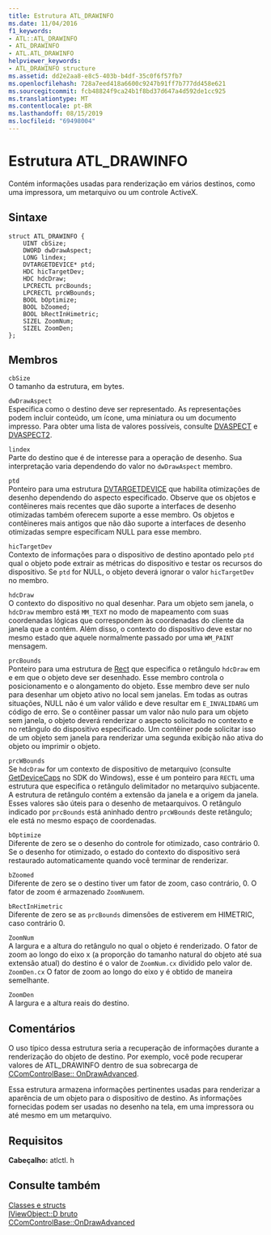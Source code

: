 ```yaml
---
title: Estrutura ATL_DRAWINFO
ms.date: 11/04/2016
f1_keywords:
- ATL::ATL_DRAWINFO
- ATL_DRAWINFO
- ATL.ATL_DRAWINFO
helpviewer_keywords:
- ATL_DRAWINFO structure
ms.assetid: dd2e2aa8-e8c5-403b-b4df-35c0f6f57fb7
ms.openlocfilehash: 728a7eed418a6600c9247b91ff7b777dd458e621
ms.sourcegitcommit: fcb48824f9ca24b1f8bd37d647a4d592de1cc925
ms.translationtype: MT
ms.contentlocale: pt-BR
ms.lasthandoff: 08/15/2019
ms.locfileid: "69498004"
---
```

# <a name="atl_drawinfo-structure"></a>Estrutura ATL_DRAWINFO

Contém informações usadas para renderização em vários destinos, como uma impressora, um metarquivo ou um controle ActiveX.

## <a name="syntax"></a>Sintaxe

```
struct ATL_DRAWINFO {
    UINT cbSize;
    DWORD dwDrawAspect;
    LONG lindex;
    DVTARGETDEVICE* ptd;
    HDC hicTargetDev;
    HDC hdcDraw;
    LPCRECTL prcBounds;
    LPCRECTL prcWBounds;
    BOOL bOptimize;
    BOOL bZoomed;
    BOOL bRectInHimetric;
    SIZEL ZoomNum;
    SIZEL ZoomDen;
};
```

## <a name="members"></a>Membros

`cbSize`<br/>
O tamanho da estrutura, em bytes.

`dwDrawAspect`<br/>
Especifica como o destino deve ser representado. As representações podem incluir conteúdo, um ícone, uma miniatura ou um documento impresso. Para obter uma lista de valores possíveis, consulte [DVASPECT](/windows/win32/api/wtypes/ne-wtypes-dvaspect) e [DVASPECT2](/windows/win32/api/ocidl/ne-ocidl-dvaspect2).

`lindex`<br/>
Parte do destino que é de interesse para a operação de desenho. Sua interpretação varia dependendo do valor no `dwDrawAspect` membro.

`ptd`<br/>
Ponteiro para uma estrutura [DVTARGETDEVICE](/windows/win32/api/objidl/ns-objidl-dvtargetdevice) que habilita otimizações de desenho dependendo do aspecto especificado. Observe que os objetos e contêineres mais recentes que dão suporte a interfaces de desenho otimizadas também oferecem suporte a esse membro. Os objetos e contêineres mais antigos que não dão suporte a interfaces de desenho otimizadas sempre especificam NULL para esse membro.

`hicTargetDev`<br/>
Contexto de informações para o dispositivo de destino apontado pelo `ptd` qual o objeto pode extrair as métricas do dispositivo e testar os recursos do dispositivo. Se `ptd` for NULL, o objeto deverá ignorar o valor `hicTargetDev` no membro.

`hdcDraw`<br/>
O contexto do dispositivo no qual desenhar. Para um objeto sem janela, o `hdcDraw` membro está `MM_TEXT` no modo de mapeamento com suas coordenadas lógicas que correspondem às coordenadas do cliente da janela que a contém. Além disso, o contexto do dispositivo deve estar no mesmo estado que aquele normalmente passado por uma `WM_PAINT` mensagem.

`prcBounds`<br/>
Ponteiro para uma estrutura de [Rect](/previous-versions//dd162907\(v=vs.85\)) que especifica o retângulo `hdcDraw` em e em que o objeto deve ser desenhado. Esse membro controla o posicionamento e o alongamento do objeto. Esse membro deve ser nulo para desenhar um objeto ativo no local sem janelas. Em todas as outras situações, NULL não é um valor válido e deve resultar em `E_INVALIDARG` um código de erro. Se o contêiner passar um valor não nulo para um objeto sem janela, o objeto deverá renderizar o aspecto solicitado no contexto e no retângulo do dispositivo especificado. Um contêiner pode solicitar isso de um objeto sem janela para renderizar uma segunda exibição não ativa do objeto ou imprimir o objeto.

`prcWBounds`<br/>
Se `hdcDraw` for um contexto de dispositivo de metarquivo (consulte [GetDeviceCaps](/windows/win32/api/wingdi/nf-wingdi-getdevicecaps) no SDK do Windows), esse é um ponteiro para `RECTL` uma estrutura que especifica o retângulo delimitador no metarquivo subjacente. A estrutura de retângulo contém a extensão da janela e a origem da janela. Esses valores são úteis para o desenho de metaarquivos. O retângulo indicado por `prcBounds` está aninhado dentro `prcWBounds` deste retângulo; ele está no mesmo espaço de coordenadas.

`bOptimize`<br/>
Diferente de zero se o desenho do controle for otimizado, caso contrário 0. Se o desenho for otimizado, o estado do contexto do dispositivo será restaurado automaticamente quando você terminar de renderizar.

`bZoomed`<br/>
Diferente de zero se o destino tiver um fator de zoom, caso contrário, 0. O fator de zoom é armazenado `ZoomNum`em.

`bRectInHimetric`<br/>
Diferente de zero se as `prcBounds` dimensões de estiverem em HIMETRIC, caso contrário 0.

`ZoomNum`<br/>
A largura e a altura do retângulo no qual o objeto é renderizado. O fator de zoom ao longo do eixo x (a proporção do tamanho natural do objeto até sua extensão atual) do destino é o valor de `ZoomNum.cx` dividido pelo valor de. `ZoomDen.cx` O fator de zoom ao longo do eixo y é obtido de maneira semelhante.

`ZoomDen`<br/>
A largura e a altura reais do destino.

## <a name="remarks"></a>Comentários

O uso típico dessa estrutura seria a recuperação de informações durante a renderização do objeto de destino. Por exemplo, você pode recuperar valores de ATL_DRAWINFO dentro de sua sobrecarga de [CComControlBase:: OnDrawAdvanced](ccomcontrolbase-class.md#ondrawadvanced).

Essa estrutura armazena informações pertinentes usadas para renderizar a aparência de um objeto para o dispositivo de destino. As informações fornecidas podem ser usadas no desenho na tela, em uma impressora ou até mesmo em um metarquivo.

## <a name="requirements"></a>Requisitos

**Cabeçalho:** atlctl. h

## <a name="see-also"></a>Consulte também

[Classes e structs](../../atl/reference/atl-classes.md)<br/>
[IViewObject::D bruto](/windows/win32/api/oleidl/nf-oleidl-iviewobject-draw)<br/>
[CComControlBase::OnDrawAdvanced](../../atl/reference/ccomcontrolbase-class.md#ondrawadvanced)
